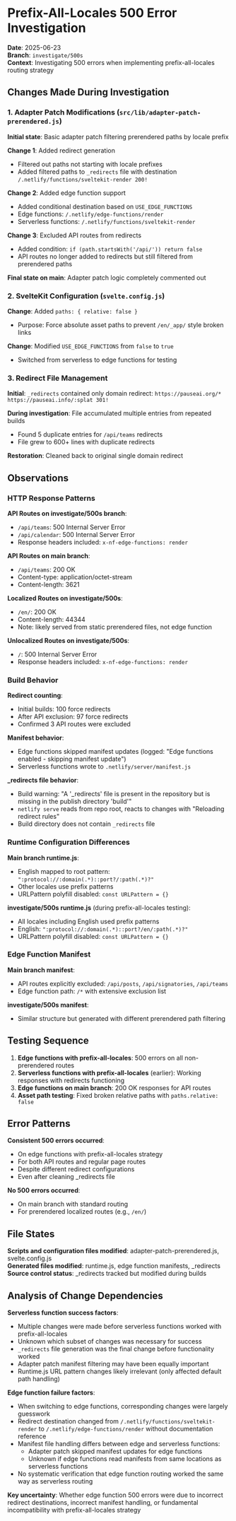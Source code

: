 # Prefix-All-Locales 500 Error Investigation

**Date**: 2025-06-23  
**Branch**: `investigate/500s`  
**Context**: Investigating 500 errors when implementing prefix-all-locales routing strategy

## Changes Made During Investigation

### 1. Adapter Patch Modifications (`src/lib/adapter-patch-prerendered.js`)

**Initial state**: Basic adapter patch filtering prerendered paths by locale prefix

**Change 1**: Added redirect generation
- Filtered out paths not starting with locale prefixes
- Added filtered paths to `_redirects` file with destination `/.netlify/functions/sveltekit-render 200!`

**Change 2**: Added edge function support
- Added conditional destination based on `USE_EDGE_FUNCTIONS`
- Edge functions: `/.netlify/edge-functions/render`
- Serverless functions: `/.netlify/functions/sveltekit-render`

**Change 3**: Excluded API routes from redirects
- Added condition: `if (path.startsWith('/api/')) return false`
- API routes no longer added to redirects but still filtered from prerendered paths

**Final state on main**: Adapter patch logic completely commented out

### 2. SvelteKit Configuration (`svelte.config.js`)

**Change**: Added `paths: { relative: false }`
- Purpose: Force absolute asset paths to prevent `/en/_app/` style broken links

**Change**: Modified `USE_EDGE_FUNCTIONS` from `false` to `true`
- Switched from serverless to edge functions for testing

### 3. Redirect File Management

**Initial**: `_redirects` contained only domain redirect: `https://pauseai.org/* https://pauseai.info/:splat 301!`

**During investigation**: File accumulated multiple entries from repeated builds
- Found 5 duplicate entries for `/api/teams` redirects
- File grew to 600+ lines with duplicate redirects

**Restoration**: Cleaned back to original single domain redirect

## Observations

### HTTP Response Patterns

**API Routes on investigate/500s branch**:
- `/api/teams`: 500 Internal Server Error
- `/api/calendar`: 500 Internal Server Error  
- Response headers included: `x-nf-edge-functions: render`

**API Routes on main branch**:
- `/api/teams`: 200 OK
- Content-type: application/octet-stream
- Content-length: 3621

**Localized Routes on investigate/500s**:
- `/en/`: 200 OK
- Content-length: 44344
- Note: likely served from static prerendered files, not edge function

**Unlocalized Routes on investigate/500s**:
- `/`: 500 Internal Server Error
- Response headers included: `x-nf-edge-functions: render`

### Build Behavior

**Redirect counting**:
- Initial builds: 100 force redirects
- After API exclusion: 97 force redirects  
- Confirmed 3 API routes were excluded

**Manifest behavior**:
- Edge functions skipped manifest updates (logged: "Edge functions enabled - skipping manifest update")
- Serverless functions wrote to `.netlify/server/manifest.js`

**_redirects file behavior**:
- Build warning: "A '_redirects' file is present in the repository but is missing in the publish directory 'build'"
- `netlify serve` reads from repo root, reacts to changes with "Reloading redirect rules"
- Build directory does not contain `_redirects` file

### Runtime Configuration Differences

**Main branch runtime.js**:
- English mapped to root pattern: `":protocol://:domain(.*)::port?/:path(.*)?"` 
- Other locales use prefix patterns
- URLPattern polyfill disabled: `const URLPattern = {}`

**investigate/500s runtime.js** (during prefix-all-locales testing):
- All locales including English used prefix patterns
- English: `":protocol://:domain(.*)::port?/en/:path(.*)?"` 
- URLPattern polyfill disabled: `const URLPattern = {}`

### Edge Function Manifest

**Main branch manifest**:
- API routes explicitly excluded: `/api/posts`, `/api/signatories`, `/api/teams`
- Edge function path: `/*` with extensive exclusion list

**investigate/500s manifest**:
- Similar structure but generated with different prerendered path filtering

## Testing Sequence

1. **Edge functions with prefix-all-locales**: 500 errors on all non-prerendered routes
2. **Serverless functions with prefix-all-locales** (earlier): Working responses with redirects functioning
3. **Edge functions on main branch**: 200 OK responses for API routes
4. **Asset path testing**: Fixed broken relative paths with `paths.relative: false`

## Error Patterns

**Consistent 500 errors occurred**:
- On edge functions with prefix-all-locales strategy
- For both API routes and regular page routes
- Despite different redirect configurations
- Even after cleaning _redirects file

**No 500 errors occurred**:
- On main branch with standard routing
- For prerendered localized routes (e.g., `/en/`)

## File States

**Scripts and configuration files modified**: adapter-patch-prerendered.js, svelte.config.js  
**Generated files modified**: runtime.js, edge function manifests, _redirects  
**Source control status**: _redirects tracked but modified during builds

## Analysis of Change Dependencies

**Serverless function success factors**:
- Multiple changes were made before serverless functions worked with prefix-all-locales
- Unknown which subset of changes was necessary for success
- `_redirects` file generation was the final change before functionality worked
- Adapter patch manifest filtering may have been equally important
- Runtime.js URL pattern changes likely irrelevant (only affected default path handling)

**Edge function failure factors**:
- When switching to edge functions, corresponding changes were largely guesswork
- Redirect destination changed from `/.netlify/functions/sveltekit-render` to `/.netlify/edge-functions/render` without documentation reference
- Manifest file handling differs between edge and serverless functions:
  - Adapter patch skipped manifest updates for edge functions
  - Unknown if edge functions read manifests from same locations as serverless functions
- No systematic verification that edge function routing worked the same way as serverless routing

**Key uncertainty**: Whether edge function 500 errors were due to incorrect redirect destinations, incorrect manifest handling, or fundamental incompatibility with prefix-all-locales strategy
